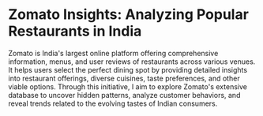 # Zomato Insights: Analyzing Popular Restaurants in India

Zomato is India's largest online platform offering comprehensive information, menus, and user reviews of restaurants across various venues. It helps users select the perfect dining spot by providing detailed insights into restaurant offerings, diverse cuisines, taste preferences, and other viable options. Through this initiative, I aim to explore Zomato's extensive database to uncover hidden patterns, analyze customer behaviors, and reveal trends related to the evolving tastes of Indian consumers.
